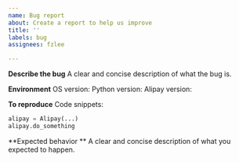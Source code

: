```yaml
---
name: Bug report
about: Create a report to help us improve
title: ''
labels: bug
assignees: fzlee

---
```


**Describe the bug**
A clear and concise description of what the bug is.

**Environment**
OS version:
Python version:
Alipay version:

**To reproduce**
Code snippets:
```python
alipay = Alipay(...)
alipay.do_something
```

**Expected behavior **
A clear and concise description of what you expected to happen.

